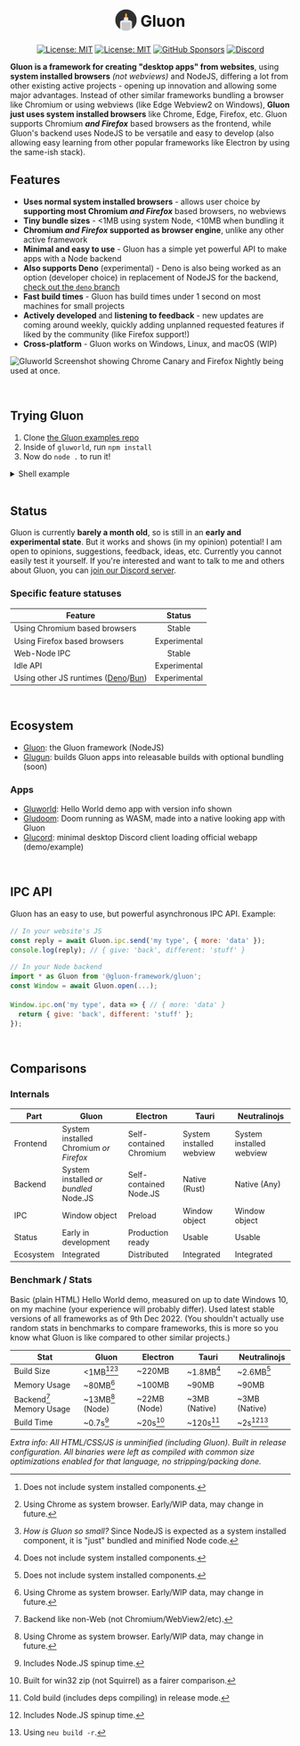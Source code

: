 <h1 align="center">
<sub><img src="assets/logo.png" height="38" width="38"></sub>
Gluon
</h1>

<span align="center">

[![License: MIT](https://img.shields.io/badge/License-MIT-blue.svg)](https://choosealicense.com/licenses/mit/l)
[![License: MIT](https://img.shields.io/npm/v/@gluon-framework/gluon)](https://choosealicense.com/licenses/mit/l)
[![GitHub Sponsors](https://img.shields.io/github/sponsors/CanadaHonk?label=Sponsors&logo=github)](https://github.com/sponsors/CanadaHonk)
[![Discord](https://img.shields.io/discord/1051940602704564244.svg?label=&logo=discord&logoColor=ffffff&color=7389D8&labelColor=6A7EC2)](https://discord.gg/RFtUCA8fST)

</span>

**Gluon is a framework for creating "desktop apps" from websites**, using **system installed browsers** *(not webviews)* and NodeJS, differing a lot from other existing active projects - opening up innovation and allowing some major advantages. Instead of other similar frameworks bundling a browser like Chromium or using webviews (like Edge Webview2 on Windows), **Gluon just uses system installed browsers** like Chrome, Edge, Firefox, etc. Gluon supports Chromium ***and Firefox*** based browsers as the frontend, while Gluon's backend uses NodeJS to be versatile and easy to develop (also allowing easy learning from other popular frameworks like Electron by using the same-ish stack).

## Features
- **Uses normal system installed browsers** - allows user choice by **supporting most Chromium *and Firefox*** based browsers,  no webviews
- **Tiny bundle sizes** - <1MB using system Node, <10MB when bundling it
- **Chromium *and Firefox* supported as browser engine**, unlike any other active framework
- **Minimal and easy to use** - Gluon has a simple yet powerful API to make apps with a Node backend
- **Also supports Deno** (experimental) - Deno is also being worked as an option (developer choice) in replacement of NodeJS for the backend, [check out the `deno` branch](https://github.com/gluon-framework/gluon/tree/deno)
- **Fast build times** - Gluon has build times under 1 second on most machines for small projects
- **Actively developed** and **listening to feedback** - new updates are coming around weekly, quickly adding unplanned requested features if liked by the community (like Firefox support!)
- **Cross-platform** - Gluon works on Windows, Linux, and macOS (WIP)
<!-- - **No forks needed** - Gluon doesn't need forks of Node or Chromium/etc to use them, it just uses normal versions -->

![Gluworld Screenshot showing Chrome Canary and Firefox Nightly being used at once.](https://user-images.githubusercontent.com/19228318/210174682-b261dba0-8b3c-4ca0-8093-aeeb9fdbc52d.png)

<br>

## Trying Gluon
1. Clone [the Gluon examples repo](https://github.com/gluon-framework/examples)
2. Inside of `gluworld`, run `npm install`
3. Now do `node .` to run it!

<details>
<summary>Shell example</summary>

```sh
$ git clone https://github.com/gluon-framework/examples.git
$ cd examples
$ cd gluworld
$ npm install
...
$ node .
```

</details>

<br>

## Status
Gluon is currently **barely a month old**, so is still in an **early and experimental state**. But it works and shows (in my opinion) potential! I am open to opinions, suggestions, feedback, ideas, etc. Currently you cannot easily test it yourself. If you're interested and want to talk to me and others about Gluon, you can [join our Discord server](https://discord.gg/RFtUCA8fST).

### Specific feature statuses
| Feature | Status |
| ------- | :----: |
| Using Chromium based browsers | Stable |
| Using Firefox based browsers | Experimental |
| Web-Node IPC | Stable |
| Idle API | Experimental |
| Using other JS runtimes ([Deno](https://github.com/gluon-framework/gluon/tree/deno)/[Bun](https://github.com/gluon-framework/gluon/tree/bun)) | Experimental |

<br>

## Ecosystem
- [Gluon](https://github.com/gluon-framework/gluon): the Gluon framework (NodeJS)
- [Glugun](https://github.com/gluon-framework/glugun): builds Gluon apps into releasable builds with optional bundling (soon)

### Apps
- [Gluworld](https://github.com/gluon-framework/examples/tree/main/gluworld): Hello World demo app with version info shown
- [Gludoom](https://github.com/gluon-framework/examples/tree/main/gludoom): Doom running as WASM, made into a native looking app with Gluon
- [Glucord](https://github.com/gluon-framework/examples/tree/main/glucord): minimal desktop Discord client loading official webapp (demo/example)

<br>

## IPC API
Gluon has an easy to use, but powerful asynchronous IPC API. Example:
```js
// In your website's JS
const reply = await Gluon.ipc.send('my type', { more: 'data' });
console.log(reply); // { give: 'back', different: 'stuff' }
```

```js
// In your Node backend
import * as Gluon from '@gluon-framework/gluon';
const Window = await Gluon.open(...);

Window.ipc.on('my type', data => { // { more: 'data' }
  return { give: 'back', different: 'stuff' };
});
```

<br>

## Comparisons
### Internals
| Part | Gluon | Electron | Tauri | Neutralinojs |
| ---- | ----- | -------- | ------------ | ----- |
| Frontend | System installed Chromium *or Firefox* | Self-contained Chromium | System installed webview | System installed webview |
| Backend | System installed *or bundled* Node.JS | Self-contained Node.JS | Native (Rust) | Native (Any) |
| IPC | Window object | Preload | Window object | Window object |
| Status | Early in development | Production ready | Usable | Usable |
| Ecosystem | Integrated | Distributed | Integrated | Integrated |


### Benchmark / Stats
Basic (plain HTML) Hello World demo, measured on up to date Windows 10, on my machine (your experience will probably differ). Used latest stable versions of all frameworks as of 9th Dec 2022. (You shouldn't actually use random stats in benchmarks to compare frameworks, this is more so you know what Gluon is like compared to other similar projects.)

| Stat | Gluon | Electron | Tauri | Neutralinojs |
| ---- | ----- | -------- | ------------ | ----- |
| Build Size | <1MB[^system][^gluon][^1] | ~220MB | ~1.8MB[^system] | ~2.6MB[^system] |
| Memory Usage | ~80MB[^gluon] | ~100MB | ~90MB | ~90MB |
| Backend[^2] Memory Usage | ~13MB[^gluon] (Node) | ~22MB (Node) | ~3MB (Native) | ~3MB (Native) |
| Build Time | ~0.7s[^3] | ~20s[^4] | ~120s[^5] | ~2s[^3][^6] |

*Extra info: All HTML/CSS/JS is unminified (including Gluon). Built in release configuration. All binaries were left as compiled with common size optimizations enabled for that language, no stripping/packing done.*

[^system]: Does not include system installed components.
[^gluon]: Using Chrome as system browser. Early/WIP data, may change in future.

[^1]: *How is Gluon so small?* Since NodeJS is expected as a system installed component, it is "just" bundled and minified Node code.
[^2]: Backend like non-Web (not Chromium/WebView2/etc).
[^3]: Includes Node.JS spinup time.
[^4]: Built for win32 zip (not Squirrel) as a fairer comparison.
[^5]: Cold build (includes deps compiling) in release mode.
[^6]: Using `neu build -r`.